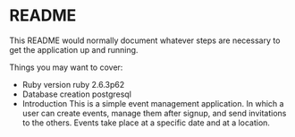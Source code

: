 # README

This README would normally document whatever steps are necessary to get the
application up and running.

Things you may want to cover:

* Ruby version
  ruby 2.6.3p62
* Database creation
  postgresql
* Introduction
  This is a simple event management application. In which a user can create events, manage them after signup, and send invitations to the others. Events take place at a specific date and at a location.

